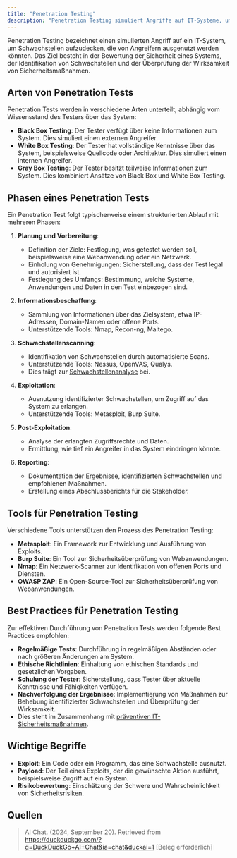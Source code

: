 ```yaml
---
title: "Penetration Testing"
description: "Penetration Testing simuliert Angriffe auf IT-Systeme, um Schwachstellen zu identifizieren und die Sicherheit zu bewerten. Es umfasst Phasen wie Planung, Informationsbeschaffung, Scanning und Exploitation. Tools wie Metasploit und Nmap unterstützen diesen Prozess zur Verbesserung der Systemsicherheit."
---
```


Penetration Testing bezeichnet einen simulierten Angriff auf ein IT-System, um Schwachstellen aufzudecken, die von Angreifern ausgenutzt werden könnten. Das Ziel besteht in der Bewertung der Sicherheit eines Systems, der Identifikation von Schwachstellen und der Überprüfung der Wirksamkeit von Sicherheitsmaßnahmen.

## Arten von Penetration Tests

Penetration Tests werden in verschiedene Arten unterteilt, abhängig vom Wissensstand des Testers über das System:

- **Black Box Testing**: Der Tester verfügt über keine Informationen zum System. Dies simuliert einen externen Angreifer.
- **White Box Testing**: Der Tester hat vollständige Kenntnisse über das System, beispielsweise Quellcode oder Architektur. Dies simuliert einen internen Angreifer.
- **Gray Box Testing**: Der Tester besitzt teilweise Informationen zum System. Dies kombiniert Ansätze von Black Box und White Box Testing.

## Phasen eines Penetration Tests

Ein Penetration Test folgt typischerweise einem strukturierten Ablauf mit mehreren Phasen:

1. **Planung und Vorbereitung**:
   - Definition der Ziele: Festlegung, was getestet werden soll, beispielsweise eine Webanwendung oder ein Netzwerk.
   - Einholung von Genehmigungen: Sicherstellung, dass der Test legal und autorisiert ist.
   - Festlegung des Umfangs: Bestimmung, welche Systeme, Anwendungen und Daten in den Test einbezogen sind.

2. **Informationsbeschaffung**:
   - Sammlung von Informationen über das Zielsystem, etwa IP-Adressen, Domain-Namen oder offene Ports.
   - Unterstützende Tools: Nmap, Recon-ng, Maltego.

3. **Schwachstellenscanning**:
   - Identifikation von Schwachstellen durch automatisierte Scans.
   - Unterstützende Tools: Nessus, OpenVAS, Qualys.
   - Dies trägt zur [Schwachstellenanalyse](/open-fidup/lerninhalte/schwachstellenanalyse) bei.

4. **Exploitation**:
   - Ausnutzung identifizierter Schwachstellen, um Zugriff auf das System zu erlangen.
   - Unterstützende Tools: Metasploit, Burp Suite.

5. **Post-Exploitation**:
   - Analyse der erlangten Zugriffsrechte und Daten.
   - Ermittlung, wie tief ein Angreifer in das System eindringen könnte.

6. **Reporting**:
   - Dokumentation der Ergebnisse, identifizierten Schwachstellen und empfohlenen Maßnahmen.
   - Erstellung eines Abschlussberichts für die Stakeholder.

## Tools für Penetration Testing

Verschiedene Tools unterstützen den Prozess des Penetration Testing:

- **Metasploit**: Ein Framework zur Entwicklung und Ausführung von Exploits.
- **Burp Suite**: Ein Tool zur Sicherheitsüberprüfung von Webanwendungen.
- **Nmap**: Ein Netzwerk-Scanner zur Identifikation von offenen Ports und Diensten.
- **OWASP ZAP**: Ein Open-Source-Tool zur Sicherheitsüberprüfung von Webanwendungen.

## Best Practices für Penetration Testing

Zur effektiven Durchführung von Penetration Tests werden folgende Best Practices empfohlen:

- **Regelmäßige Tests**: Durchführung in regelmäßigen Abständen oder nach größeren Änderungen am System.
- **Ethische Richtlinien**: Einhaltung von ethischen Standards und gesetzlichen Vorgaben.
- **Schulung der Tester**: Sicherstellung, dass Tester über aktuelle Kenntnisse und Fähigkeiten verfügen.
- **Nachverfolgung der Ergebnisse**: Implementierung von Maßnahmen zur Behebung identifizierter Schwachstellen und Überprüfung der Wirksamkeit.
- Dies steht im Zusammenhang mit [präventiven IT-Sicherheitsmaßnahmen](/open-fidup/lerninhalte/praeventive-it-sicherheitsmassnahmen).

## Wichtige Begriffe

- **Exploit**: Ein Code oder ein Programm, das eine Schwachstelle ausnutzt.
- **Payload**: Der Teil eines Exploits, der die gewünschte Aktion ausführt, beispielsweise Zugriff auf ein System.
- **Risikobewertung**: Einschätzung der Schwere und Wahrscheinlichkeit von Sicherheitsrisiken.

## Quellen

> AI Chat. (2024, September 20). Retrieved from https://duckduckgo.com/?q=DuckDuckGo+AI+Chat&ia=chat&duckai=1 [Beleg erforderlich]